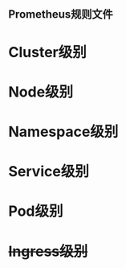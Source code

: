 ## Prometheus规则文件


# Cluster级别


# Node级别


# Namespace级别


# Service级别


# Pod级别


# ~~Ingress级别~~
